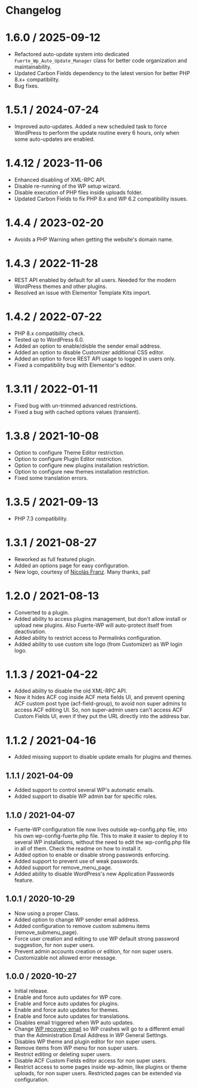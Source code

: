 # Changelog

# 1.6.0 / 2025-09-12
- Refactored auto-update system into dedicated `Fuerte_Wp_Auto_Update_Manager` class for better code organization and maintainability.
- Updated Carbon Fields dependency to the latest version for better PHP 8.x+ compatibility.
- Bug fixes.

# 1.5.1 / 2024-07-24
- Improved auto-updates. Added a new scheduled task to force WordPress to perform the update routine every 6 hours, only when some auto-updates are enabled.

# 1.4.12 / 2023-11-06
- Enhanced disabling of XML-RPC API.
- Disable re-running of the WP setup wizard.
- Disable execution of PHP files inside uploads folder.
- Updated Carbon Fields to fix PHP 8.x and WP 6.2 compatibility issues.

# 1.4.4 / 2023-02-20
- Avoids a PHP Warning when getting the website's domain name.

# 1.4.3 / 2022-11-28
- REST API enabled by default for all users. Needed for the modern WordPress themes and other plugins.
- Resolved an issue with Elementor Template Kits import.

# 1.4.2 / 2022-07-22
- PHP 8.x compatibility check.
- Tested up to WordPress 6.0.
- Added an option to enable/disble the sender email address.
- Added an option to disable Customizer additional CSS editor.
- Added an option to force REST API usage to logged in users only.
- Fixed a compatibility bug with Elementor's editor.

# 1.3.11 / 2022-01-11
- Fixed bug with un-trimmed advanced restrictions.
- Fixed a bug with cached options values (transient).

# 1.3.8 / 2021-10-08
- Option to configure Theme Editor restriction.
- Option to configure Plugin Editor restriction.
- Option to configure new plugins installation restriction.
- Option to configure new themes installation restriction.
- Fixed some translation errors.

# 1.3.5 / 2021-09-13
- PHP 7.3 compatibility.

# 1.3.1 / 2021-08-27
- Reworked as full featured plugin.
- Added an options page for easy configuration.
- New logo, courtesy of [Nicolás Franz](https://nicolasfranz.com). Many thanks, pal!

# 1.2.0 / 2021-08-13
- Converted to a plugin.
- Added ability to access plugins management, but don't allow install or upload new plugins. Also Fuerte-WP will auto-protect itself from deactivation.
- Added ability to restrict access to Permalinks configuration.
- Added ability to use custom site logo (from Customizer) as WP login logo.

# 1.1.3 / 2021-04-22
- Added ability to disable the old XML-RPC API.
- Now it hides ACF cog inside ACF meta fields UI, and prevent opening ACF custom post type (acf-field-group), to avoid non super admins to access ACF editing UI. So, non super-admin users can't access ACF Custom Fields UI, even if they put the URL directly into the address bar.

# 1.1.2 / 2021-04-16
- Added missing support to disable update emails for plugins and themes.

## 1.1.1 / 2021-04-09
- Added support to control several WP's automatic emails.
- Added support to disable WP admin bar for specific roles.

## 1.1.0 / 2021-04-07
- Fuerte-WP configuration file now lives outside wp-config.php file, into his own wp-config-fuerte.php file. This to make it easier to deploy it to several WP installations, without the need to edit the wp-config.php file in all of them. Check the readme on how to install it.
- Added option to enable or disable strong passwords enforcing.
- Added support to prevent use of weak passwords.
- Added support for remove_menu_page.
- Added ability to disable WordPress's new Application Passwords feature.

## 1.0.1 / 2020-10-29
- Now using a proper Class.
- Added option to change WP sender email address.
- Added configuration to remove custom submenu items (remove_submenu_page).
- Force user creation and editing to use WP default strong password suggestion, for non super users.
- Prevent admin accounts creation or edition, for non super users.
- Customizable not allowed error message.

## 1.0.0 / 2020-10-27
- Initial release.
- Enable and force auto updates for WP core.
- Enable and force auto updates for plugins.
- Enable and force auto updates for themes.
- Enable and force auto updates for translations.
- Disables email triggered when WP auto updates.
- Change [WP recovery email](https://make.wordpress.org/core/2019/04/16/fatal-error-recovery-mode-in-5-2/) so WP crashes will go to a different email than the Administration Email Address in WP General Settings.
- Disables WP theme and plugin editor for non super users.
- Remove items from WP menu for non super users.
- Restrict editing or deleting super users.
- Disable ACF Custom Fields editor access for non super users.
- Restrict access to some pages inside wp-admin, like plugins or theme uploads, for non super users. Restricted pages can be extended vía configuration.
